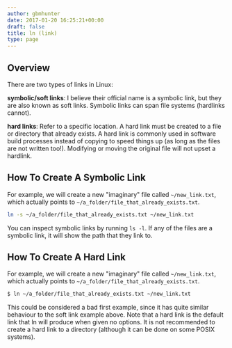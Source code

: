 ```yaml
---
author: gbmhunter
date: 2017-01-20 16:25:21+00:00
draft: false
title: ln (link)
type: page
---
```


## Overview

There are two types of links in Linux:

**symbolic/soft links**: I believe their official name is a symbolic link, but they are also known as soft links. Symbolic links can span file systems (hardlinks cannot).

**hard links**: Refer to a specific location. A hard link must be created to a file or directory that already exists. A hard link is commonly used in software build processes instead of copying to speed things up (as long as the files are not written too!). Modifying or moving the original file will not upset a hardlink.

## How To Create A Symbolic Link

For example, we will create a new "imaginary" file called `~/new_link.txt`, which actually points to `~/a_folder/file_that_already_exists.txt`.

```sh    
ln -s ~/a_folder/file_that_already_exists.txt ~/new_link.txt
```

You can inspect symbolic links by running `ls -l`. If any of the files are a symbolic link, it will show the path that they link to.

## How To Create A Hard Link

For example, we will create a new "imaginary" file called `~/new_link.txt`, which actually points to `~/a_folder/file_that_already_exists.txt`.

```sh    
$ ln ~/a_folder/file_that_already_exists.txt ~/new_link.txt
```

This could be considered a bad first example, since it has quite similar behaviour to the soft link example above. Note that a hard link is the default link that ln will produce when given no options. It is not recommended to create a hard link to a directory (although it can be done on some POSIX systems).